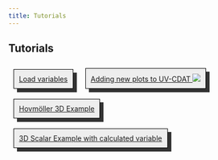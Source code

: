 ```yaml
---
title: Tutorials
---
```





<style type="text/css">
div.tutorial {
  background-color: #eee;
  border: .09em solid black;
  box-shadow: .5em .5em 0 #333;
  display: inline-block;
  margin: 10px;
  padding: 10px;
}
div.row > div.tutorial > img {
  width: 90px;
}
</style>



<h2>Tutorials</h2>
<div class="row">
  <div class="span5 tutorial">
    <a class="tutorial-title" href="http://www.youtube.com/watch?v=Ia1LAasLT9M" target="_blank">Load variables</a>
  </div>
  <div class="span5 tutorial">
    <a class="tutorial-title" href="https://github.com/UV-CDAT/uvcdat/wiki/Adding-new-plots-to-UVCDAT" target="_blank">Adding new plots to UV-CDAT <img src="media/images/githubwiki.png"></a>
  </div>
</div>
<div class="row">
  <div class="span5 tutorial">
    <a class="tutorial-title" href="http://uvcdat.llnl.gov/media/mov/UVCDAT_Departures_MM_annotated4.mp4" target="_blank">Hovm&ouml;ller 3D Example</a>
  </div>
  <div class="span5 tutorial">
    <a class="tutorial-title" href="http://uvcdat.llnl.gov/media/mov/UVCDAT_error_tf-ta_anno4.mp4" target="_blank">3D Scalar Example with calculated variable</a>
  </div>
</div>

